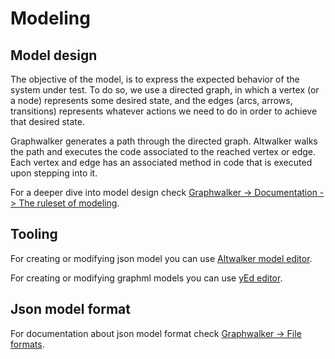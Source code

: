 # Modeling

## Model design

The objective of the model, is to express the expected behavior of the system under test. To do so, we use a directed graph, in which a vertex (or a node) represents some desired state, and the edges (arcs, arrows, transitions) represents whatever actions we need to do in order to achieve that desired state.

Graphwalker generates a path through the directed graph. Altwalker walks the path and executes the code associated to the reached vertex or edge. Each vertex and edge has an associated method in code that is executed upon stepping into it.

For a deeper dive into model design check [Graphwalker -> Documentation -> The ruleset of modeling](http://graphwalker.github.io/yed_model_syntax/).

## Tooling

For creating or modifying json model you can use [Altwalker model editor](https://altom.gitlab.io/altwalker/model-editor).

For creating or modifying graphml models you can use [yEd editor](http://www.yworks.com/en/products_yed_about.html).

## Json model format

For documentation about json model format check [Graphwalker -> File formats](http://graphwalker.github.io/json-overview/).